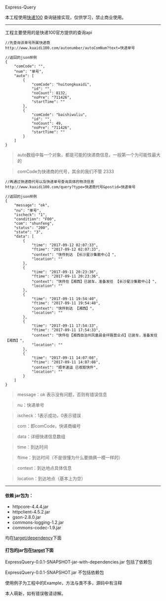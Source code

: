 Express-Query

本工程使用[快递100](http://www.kuaidi100.com/) 查询链接实现，仅供学习，禁止商业使用。

---

工程主要使用的是快递100官方提供的查询api

```
//先查询该单号所属快递商
http://www.kuaidi100.com/autonumber/autoComNum?text=快递单号
    
//返回的json样例
{
    "comCode": "",
    "num": "单号",
    "auto": [
        {
            "comCode": "huitongkuaidi",
            "id": "",
            "noCount": 8132,
            "noPre": "711426",
            "startTime": ""
        },
        {
            "comCode": "baishiwuliu",
            "id": "",
            "noCount": 49,
            "noPre": "711426",
            "startTime": ""
        }
    ]
}
```

>auto数组中每一个对象，都是可能的快递商信息，一般第一个为可能性最大的 

>comCode为快递商的代号，其余的我们不管 2333

```
//再通过快递商代号以及快递单号查询具体的物流信息
http://www.kuaidi100.com/query?type=快递商代号&postid=快递单号
 
//返回的json样例
{
    "message": "ok",
    "nu": "单号",
    "ischeck": "1",
    "condition": "F00",
    "com": "shunfeng",
    "status": "200",
    "state": "3",
    "data": [
        {
            "time": "2017-09-12 02:07:33",
            "ftime": "2017-09-12 02:07:33",
            "context": "快件到达 【长沙星沙集散中心】",
            "location": ""
        },
        {
            "time": "2017-09-11 20:23:36",
            "ftime": "2017-09-11 20:23:36",
            "context": "快件在【湘西】已装车，准备发往 【长沙星沙集散中心】",
            "location": ""
        },
        {
            "time": "2017-09-11 19:54:40",
            "ftime": "2017-09-11 19:54:40",
            "context": "快件到达 【湘西】",
            "location": ""
        },
        {
            "time": "2017-09-11 17:54:33",
            "ftime": "2017-09-11 17:54:33",
            "context": "快件在【湘西自治州凤凰县金坪路营业点】已装车，准备发往 【湘西】",
            "location": ""
        },
        {
            "time": "2017-09-11 14:07:08",
            "ftime": "2017-09-11 14:07:08",
            "context": "顺丰速运 已收取快件",
            "location": ""
        }
    ]
}
```

>message：ok 表示没有问题，否则有错误信息

>nu：快递单号

>ischeck：1表示成功，0表示错误

>com：即comCode，快递商编号

>data：详细快递信息数组

>time：到达时间

>ftime：到达时间（不是很懂为什么要搞俩一模一样的）

>context：到达地点具体信息

>location：到达地点（基本上为空）

---

#### 依赖 jar包为：

- httpcore-4.4.4.jar
- httpclient-4.5.2.jar
- gson-2.8.0.jar
- commons-logging-1.2.jar
- commons-codec-1.9.jar

均在[target/dependency](https://github.com/Geekxiong/Express-Query/tree/master/ExpressQuery/target/dependency)下面



#### 打包的jar包在[target](https://github.com/Geekxiong/Express-Query/tree/master/ExpressQuery/target)下面

ExpressQuery-0.0.1-SNAPSHOT-jar-with-dependencies.jar    包括了依赖包

ExpressQuery-0.0.1-SNAPSHOT.jar 不包括依赖包



使用例子为工程中的Example，方法与类不多，源码中有注释

本人萌新，如有错误敬请谅解。


